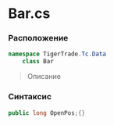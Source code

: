 
# Bar.cs
### Расположение
```csharp
namespace TigerTrade.Tc.Data  
    class Bar
```

> Описание

### Синтаксис
```csharp
public long OpenPos;{}
```
